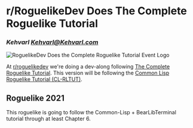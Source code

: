# r/RoguelikeDev Does The Complete Roguelike Tutorial
### _Kehvarl <Kehvarl@Kehvarl.com>_


![RoguelikeDev Does the Complete Roguelike Tutorial Event Logo](https://imgur.com/xSph4zw)

At [r/roguelikedev](https://www.reddit.com/r/roguelikedev/) we're doing a dev-along following [The Complete Roguelike Tutorial](http://rogueliketutorials.com/libtcod/1).
This version will be following the [Common Lisp Roguelike Tutorial (CL-RLTUT)](https://nwforrer.github.io/categories/roguelike-tutorial/).

## Roguelike 2021
This roguelike is going to follow the Common-Lisp + BearLibTerminal tutorial through at least Chapter 6.
